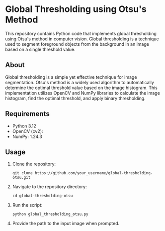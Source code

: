 # Global Thresholding using Otsu's Method

This repository contains Python code that implements global thresholding using Otsu's method in computer vision. Global thresholding is a technique used to segment foreground objects from the background in an image based on a single threshold value.

## About
Global thresholding is a simple yet effective technique for image segmentation. Otsu's method is a widely used algorithm to automatically determine the optimal threshold value based on the image histogram. This implementation utilizes OpenCV and NumPy libraries to calculate the image histogram, find the optimal threshold, and apply binary thresholding.

## Requirements
- Python 3.12
- OpenCV (cv2): 
- NumPy: 1.24.3

## Usage
1. Clone the repository:

    ```
    git clone https://github.com/your_username/global-thresholding-otsu.git
    ```

2. Navigate to the repository directory:

    ```
    cd global-thresholding-otsu
    ```

3. Run the script:

    ```
    python global_thresholding_otsu.py
    ```

4. Provide the path to the input image when prompted.
